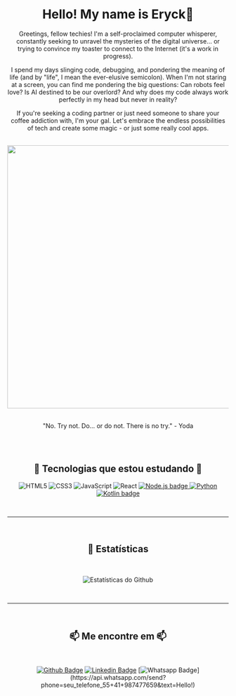 <div align="center">
  <h1>Hello! My name is Eryck👋</h1>
  <p>Greetings, fellow techies! I'm a self-proclaimed computer whisperer, constantly seeking to unravel the mysteries of the digital universe... or trying to convince   my toaster to connect to the Internet (it's a work in progress).</p>
    
  <p>I spend my days slinging code, debugging, and pondering the meaning of life (and by "life", I mean the ever-elusive semicolon). When I'm not staring at a screen,    you can find me pondering the big questions: Can robots feel love? Is AI destined to be our overlord? And why does my code always work perfectly in my head but       never in reality? 
    
   <p>If you're seeking a coding partner or just need someone to share your coffee addiction with, I'm your gal. Let's embrace the endless possibilities of tech and      create some magic - or just some really cool apps.</p>
  <br>
  <img src="https://cdnb.artstation.com/p/assets/images/images/048/282/733/original/exceptrea-gamerroom-1-revisioned-0.gif" width="600px">
  <br>
  <br>
  <p>"No. Try not. Do… or do not. There is no try." - Yoda</p>
  <br>
  <br>
  <h2>🚀 Tecnologias que estou estudando 🚀</h2>
  
  <p align="center">
    <img src="https://img.shields.io/badge/-HTML5-E34F26?logo=html5&logoColor=white&style=for-the-badge" alt="HTML5">
    <img src="https://img.shields.io/badge/-CSS3-1572B6?logo=css3&logoColor=white&style=for-the-badge" alt="CSS3">
    <img src="https://img.shields.io/badge/-JavaScript-F7DF1E?logo=javascript&logoColor=white&style=for-the-badge" alt="JavaScript">
    <img src="https://img.shields.io/badge/-React-61DAFB?logo=react&logoColor=white&style=for-the-badge" alt="React">
    <a href="https://nodejs.org/"><img src="https://img.shields.io/badge/Node.js-%23339933.svg?&style=for-the-badge&logo=node.js&logoColor=white" alt="Node.js badge"/>
    <img src="https://img.shields.io/badge/-Python-3776AB?logo=python&logoColor=white&style=for-the-badge" alt="Python">
    <a href="https://kotlinlang.org/"><img src="https://img.shields.io/badge/Kotlin-%230095D5.svg?&style=for-the-badge&logo=kotlin&logoColor=white" alt="Kotlin badge"/></a>

  </p>
  <br>
  <hr>
  <br>
  <h2>🌟 Estatísticas </h2>
  <br>
  <p align="center">
    <img src="https://github-readme-stats.vercel.app/api?username=EryckBarreto&show_icons=true&theme=dracula" alt="Estatísticas do Github">
  </p>
  <br>
  <hr>
  <br>
  <h2>📫 Me encontre em 📫</h2>
  <br>
      
[![Github Badge](https://img.shields.io/badge/-Github-000?style=flat-square&logo=Github&logoColor=white&link=https://github.com/EryckBarreto)](https://github.com/EryckBarreto)
[![Linkedin Badge](https://img.shields.io/badge/-LinkedIn-blue?style=flat-square&logo=Linkedin&logoColor=white&link=https://www.linkedin.com/in/eryckbarreto/)](https://www.linkedin.com/in/eryckbarreto/)
[![Whatsapp Badge](https://img.shields.io/badge/-Whatsapp-4CA143?style=flat-square&labelColor=4CA143&logo=whatsapp&logoColor=white&link=https://api.whatsapp.com/send?phone=seu_telefone_55+41+9987477659&text=Hello!)](https://api.whatsapp.com/send?phone=seu_telefone_55+41+987477659&text=Hello!)
    </a>
  </p>
</div>
